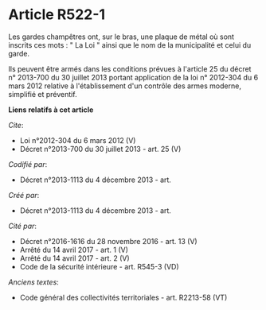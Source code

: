 # Article R522-1

Les gardes champêtres ont, sur le bras, une plaque de métal où sont inscrits ces mots : " La Loi " ainsi que le nom de la
municipalité et celui du garde. 

Ils peuvent être armés dans les conditions prévues à l'article 25 du décret n° 2013-700 du 30 juillet 2013 portant
application de la loi n° 2012-304 du 6 mars 2012 relative à l'établissement d'un contrôle des armes moderne, simplifié et
préventif.

**Liens relatifs à cet article**

_Cite_:

  - Loi n°2012-304 du 6 mars 2012 (V)
  - Décret n°2013-700 du 30 juillet 2013 - art. 25 (V)

_Codifié par_:

  - Décret n°2013-1113 du 4 décembre 2013 - art.

_Créé par_:

  - Décret n°2013-1113 du 4 décembre 2013 - art.

_Cité par_:

  - Décret n°2016-1616 du 28 novembre 2016 - art. 13 (V)
  - Arrêté du 14 avril 2017 - art. 1 (V)
  - Arrêté du 14 avril 2017 - art. 2 (V)
  - Code de la sécurité intérieure - art. R545-3 (VD)

_Anciens textes_:

  - Code général des collectivités territoriales - art. R2213-58 (VT)
